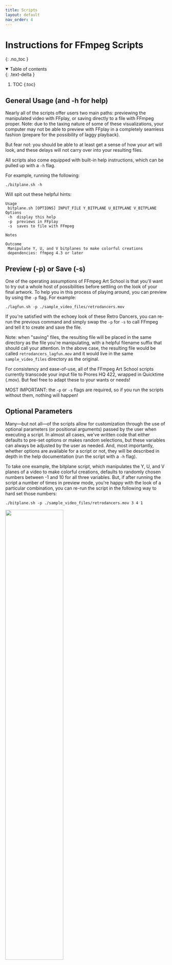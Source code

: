 ```yaml
---
title: Scripts
layout: default
nav_order: 4
---
```


# Instructions for FFmpeg Scripts
{: .no_toc }

<details open markdown="block">
  <summary>
    Table of contents
  </summary>
  {: .text-delta }

1. TOC
{:toc}
</details>

## General Usage (and -h for help)
Nearly all of the scripts offer users two main paths: previewing the manipulated video with FFplay, or saving directly to a file with FFmpeg proper. Note: due to the taxing nature of some of these visualizations, your computer may not be able to preview with FFplay in a completely seamless fashion (prepare for the possibility of laggy playback).

But fear not: you should be able to at least get a sense of how your art will look, and these delays will not carry over into your resulting files.

All scripts also come equipped with built-in help instructions, which can be pulled up with a `-h` flag.

For example, running the following:

```
./bitplane.sh -h
```
Will spit out these helpful hints:

```
Usage
 bitplane.sh [OPTIONS] INPUT_FILE Y_BITPLANE U_BITPLANE V_BITPLANE
Options
 -h  display this help
 -p  previews in FFplay
 -s  saves to file with FFmpeg

Notes

Outcome
 Manipulate Y, U, and V bitplanes to make colorful creations
 dependencies: ffmpeg 4.3 or later
```

## Preview (-p) or Save (-s)

One of the operating assumptions of FFmpeg Art School is that you'll want to try out a whole host of possibilities before settling on the look of your final artwork. To help you in this process of playing around, you can preview by using the `-p` flag. For example:

```
./lagfun.sh -p ./sample_video_files/retrodancers.mov
```
If you're satisfied with the echoey look of these Retro Dancers, you can re-run the previous command and simply swap the `-p` for `-s` to call FFmpeg and tell it to create and save the file.

Note: when "saving" files, the resulting file will be placed in the same directory as the file you're manipulating, with a helpful filename suffix that should call your attention. In the above case, the resulting file would be called `retrodancers_lagfun.mov` and it would live in the same `sample_video_files` directory as the original.

For consistency and ease-of-use, all of the FFmpeg Art School scripts currently transcode your input file to Prores HQ 422, wrapped in Quicktime (.mov). But feel free to adapt these to your wants or needs!

MOST IMPORTANT: the `-p` or `-s` flags are required, so if you run the scripts without them, nothing will happen!

## Optional Parameters
Many—but not all—of the scripts allow for customization through the use of optional parameters (or positional arguments) passed by the user when executing a script. In almost all cases, we've written code that either defaults to pre-set options or makes random selections, but these variables can always be adjusted by the user as needed. And, most importantly, whether options are available for a script or not, they will be described in depth in the help documentation (run the script with a `-h` flag).

To take one example, the bitplane script, which manipulates the Y, U, and V planes of a video to make colorful creations, defaults to randomly chosen numbers between -1 and 10 for all three variables. But, if after running the script a number of times in preview mode, you're happy with the look of a particular combination, you can re-run the script in the following way to hard set those numbers:

```
./bitplane.sh -p ./sample_video_files/retrodancers.mov 3 4 1
```

<img src="{{ site.baseurl }}/images/retrodancers_bitplane.jpg" width="60%">


## audioviz
Creates an audio visualization overlay by blending two input files (one video, one audio) and using FFmpeg's [displace](https://ffmpeg.org/ffmpeg-filters.html#displace){:target="\_blank"} and [showcqt](https://ffmpeg.org/ffmpeg-filters.html#showcqt){:target="\_blank"} filters. Essentially, the audio file gets passed through a frequency spectrum generating filter (showcqt), and the video file is forced to conform to the undulating waves of the audio. Sounds crazy, looks like this (Color Bars + Jumpin' Jack Flash):

<img src="{{ site.baseurl }}/images/colorbars_audioviz.jpg" width="60%">

Usage:

```
./audioviz.sh -p ./sample_audio_files/jumpin.wav ./sample_video_files/colorbars.mov
```
Input 1: the audio file

Input 2: the video file

## bitplane
Based on the QCTools bitplane visualization, which "binds" the bit position of the Y, U, and V planes of a video file by using FFmpeg's [lutyuv](https://ffmpeg.org/ffmpeg-filters.html#lut_002c-lutrgb_002c-lutyuv){:target="\_blank"} filter. The script has randomness built into it, and the numerical values—a range between -1 and 10—for the Y, U, and V planes will vary upon successive runs, yielding cool and different results each time you give it a spin. NOTE: -1 will be the equivalent of removing a plane entirely, while 0 is essentially a stand-in for not manipulating a channel at all (so three zeroes will look exactly like the video would without any change at all).

In YUV video, there are two general things to keep in mind:

* The most significant bits are the lower value numbers—aka most of the image data lives in these lower bits—and as you go up the ranks to 10, your results will become noisier (harder to discern the source).
* In color difference video, Y equates to luma, or brightness, or black and white; U to R-Y; and V to B-Y, so adjusting Y numbers will make the most dramatic difference, while adjusting U and V will make the most colorful difference.

Some additional helpful info from the QCTools documentation:

```
For the Y plane a pixel will display as black if that bit is ‘0’ or white if that bit is ‘1’.
For U a pixel will be yellow-green if ‘0’ purple if ‘1’.
For V a pixel will be green for ‘0’ and red for ‘1’.
Generally lossy video codecs will show blocky structured patterns at higher numbered bit positions.
```
Usage:

```
./bitplane.sh -p ./sample_video_files/fonda.mov 1 6 -1
```
Input 1: the video file

Input 2 (optional, random if unspecified): the Y channel (-1-10)

Input 3 (optional, random if unspecified): the U channel (-1-10)

Input 4 (optional, random if unspecified): the V channel (-1-10)

<img src="{{ site.baseurl }}/images/fonda_bitplane.jpg" width="60%">

## bitplaneslices
Again, totally lifted from QCTools, this script manipulates ONLY the Y plane of a video file (with FFmpeg's [lutyuv](https://ffmpeg.org/ffmpeg-filters.html#lut_002c-lutrgb_002c-lutyuv){:target="\_blank"} filter) to creates a "sliced" effect in which cropped sections of the source video are presented in numerical order from most significant bit (1) to least (10). Hard to describe, looks like this:

Original video

<img src="{{ site.baseurl }}/images/jumpinjackflash.jpg" width="60%">

Passed through bitplaneslices

<img src="{{ site.baseurl }}/images/jumpinjackflash_bitslices.jpg" width="60%">

Usage:

```
./bitplaneslices.sh -p ./sample_video_files/jumpinjackflash.mov
```
Input 1: the video file

## blend
Blends two files together in a variety of ways, using FFmpeg's [blend](https://ffmpeg.org/ffmpeg-filters.html#blend-1){:target="\_blank"} filter. The first input will serve as the "top" layer, the second the "bottom." Defaults to `addition128`, but a number of other options are available (don't miss out on xor):

```
addition, addition128, grainmerge, and, average, burn, darken, difference, difference128,
grainextract, divide, dodge, freeze, exclusion, extremity, glow, hardlight, hardmix, heat,
lighten, linearlight, multiply, multiply128, negation, normal, or, overlay,
phoenix, pinlight, reflect, screen, softlight, subtract, vividlight, xor
```

Usage:

```
./blend.sh -p ./sample_video_files/brain.mov ./sample_video_files/fonda.mov pinlight
```
Input 1: the first video file (top layer)

Input 2: the second video file (bottom layer)

Input 3 (optional): the blend mode

MRI brain scan + Jane Fonda's Workout (pinlight)

<img src="{{ site.baseurl }}/images/brain_blend_pinlight.jpg" width="60%">

MRI brain scan + Jane Fonda's Workout (xor)

<img src="{{ site.baseurl }}/images/brain_blend_xor.jpg" width="60%">

## chromakey
Combines two files using chromakey effects, using FFmpeg's [chromakey](https://ffmpeg.org/ffmpeg-filters.html#chromakey){:target="\_blank"} filter. Fairly straightforward, but you do have to have at least one file that contains the "green" screen that will be replaced with transparency.

Usage:

```
./chromakey.sh -p ./sample_video_files/green_octopus.mov ./sample_video_files/neonsquigglelines.mov
```

Input 1: the video file that contains the "green screen" or color to be keyed out

Input 2: the video file that will appear behind the keyed video

Input 3 (optional): the color to be keyed. Any hex color code can be entered, as well as the following colors: green, blue, red, purple, orange, and yellow. The default value is green or 00FF00.

Input 4 (optional): the similarity level. Default value is 0.6 The closer to 1 the more will be keyed out.

Input 5 (optional): the blending level. Default value is 0.1

Green Screen Octopus

<img src="{{ site.baseurl }}/images/green_octopus.jpg" width="60%">

Background video (neon squiggle lines)

<img src="{{ site.baseurl }}/images/neonsquigglelines.jpg" width="60%">

Chromakeyed video

<img src="{{ site.baseurl }}/images/green_octopus_chromakey.jpg" width="60%">

## colorizer

Re-mixes a video's color channels using FFmpeg's [colorchannelmixer](https://ffmpeg.org/ffmpeg-filters.html#colorchannelmixer){:target="\_blank"} filter.

Usage:

```
./colorizer.sh -p ./sample_video_files/shania.mov red
```

Input 1: the video to be colorized

Input 2: the color (red, orange, yellow, green, blue, purple, white or black)

Shania Twain "That Don't Impress Me Much" music video

<img src="{{ site.baseurl }}/images/shania_original.jpg" width="60%">

Mixed red

<img src="{{ site.baseurl }}/images/shania_red.jpg" width="60%">

Mixed blue

<img src="{{ site.baseurl }}/images/shania_blue.jpg" width="60%">

## corruptor

## echo

## gif

## lagfun

## life

## lumakey

## procamp

## proreser

## pseudocolor

## rainbow-trail.

## repeat
Repeats the input file an arbitrary number of times

Input 1: The video file to be repeated

Input 2 (optional): The number of times to repeat the file. If nothing is entered this will default to 2

## reverse
Reverses the input file

Input 1: The video file to be reversed

## rotate

## tblend_glitch

## tblend

## text

## tile
Based off the QCTools filter "Filmstrip". Tiles the input file, rows and columns can be defined

Input 1: The video file to be tiled

Input 2 (optional): Number of columns (width). Default is 2

Input 3 (optional): Number of columns (height). Default is 2

Input 4 (optional): Output frame size. This will squeeze the output into a specific size. Must be in format "WIDTHxHEIGHT" to work

## trim

## zoomflipscroller
